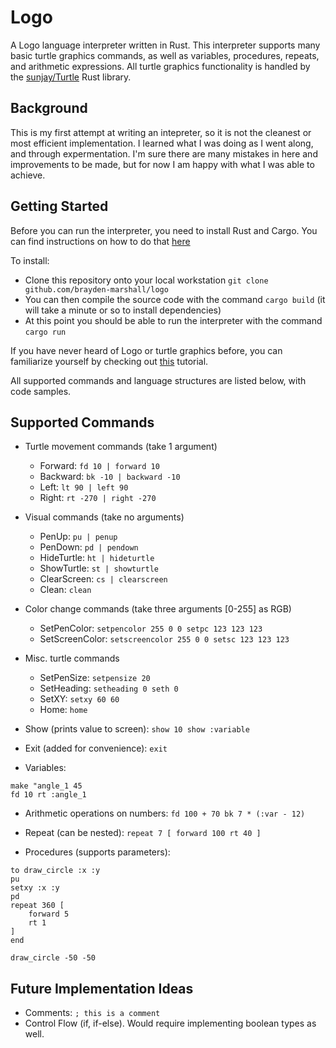 # Logo

A Logo language interpreter written in Rust. This interpreter supports many basic turtle graphics commands, as well as variables, procedures, repeats, and arithmetic expressions. All turtle graphics functionality is handled by the [sunjay/Turtle](https://github.com/sunjay/Turtle) Rust library.

## Background

This is my first attempt at writing an intepreter, so it is not the cleanest or most efficient implementation. I learned what I was doing as I went along, and through expermentation. I'm sure there are many mistakes in here and improvements to be made, but for now I am happy with what I was able to achieve.

## Getting Started

Before you can run the interpreter, you need to install Rust and Cargo. You can find instructions on how to do that [here](https://doc.rust-lang.org/cargo/getting-started/installation.html)

To install:
- Clone this repository onto your local workstation `git clone github.com/brayden-marshall/logo`
- You can then compile the source code with the command `cargo build` (it will take a minute or so to install dependencies)
- At this point you should be able to run the interpreter with the command `cargo run`

If you have never heard of Logo or turtle graphics before, you can familiarize yourself by checking out [this](http://cs.brown.edu/courses/bridge/1997/Resources/LogoTutorial.html) tutorial.

All supported commands and language structures are listed below, with code samples.

## Supported Commands

- Turtle movement commands (take 1 argument)
    - Forward: `fd 10 | forward 10`
    - Backward: `bk -10 | backward -10`
    - Left: `lt 90 | left 90`
    - Right: `rt -270 | right -270`

- Visual commands (take no arguments)
    - PenUp: `pu | penup`
    - PenDown: `pd | pendown`
    - HideTurtle: `ht | hideturtle`
    - ShowTurtle: `st | showturtle`
    - ClearScreen: `cs | clearscreen`
    - Clean: `clean`

- Color change commands (take three arguments [0-255] as RGB)
    - SetPenColor: `setpencolor 255 0 0 setpc 123 123 123`
    - SetScreenColor: `setscreencolor 255 0 0 setsc 123 123 123`

- Misc. turtle commands
    - SetPenSize: `setpensize 20`
    - SetHeading: `setheading 0 seth 0`
    - SetXY: `setxy 60 60`
    - Home: `home`

- Show (prints value to screen): `show 10 show :variable`
- Exit (added for convenience): `exit`

- Variables:
```
make "angle_1 45
fd 10 rt :angle_1
```

- Arithmetic operations on numbers: `fd 100 + 70 bk 7 * (:var - 12)`

- Repeat (can be nested): `repeat 7 [ forward 100 rt 40 ]`

- Procedures (supports parameters):
```logo
to draw_circle :x :y
pu
setxy :x :y
pd
repeat 360 [
    forward 5
    rt 1
]
end

draw_circle -50 -50
```

## Future Implementation Ideas

- Comments: `; this is a comment`
- Control Flow (if, if-else). Would require implementing boolean types as well.
